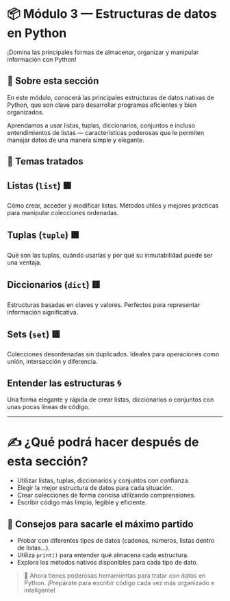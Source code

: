 # 📦 Módulo 3 — Estructuras de datos en Python

¡Domina las principales formas de almacenar, organizar y manipular información con Python! 

## 🔹 Sobre esta sección

En este módulo, conocerá las principales estructuras de datos nativas de Python, que son clave para desarrollar programas eficientes y bien organizados.

Aprendamos a usar listas, tuplas, diccionarios, conjuntos e incluso entendimientos de listas — características poderosas que le permiten manejar datos de una manera simple y elegante.

## 📖 Temas tratados

## Listas (`list`) 🟩  

Cómo crear, acceder y modificar listas. Métodos útiles y mejores prácticas para manipular colecciones ordenadas.

## Tuplas (`tuple`) 🟪

Qué son las tuplas, cuándo usarlas y por qué su inmutabilidad puede ser una ventaja.

## Diccionarios (`dict`) 🟨  

Estructuras basadas en claves y valores. Perfectos para representar información significativa.

## Sets (`set`) 🟥

Colecciones desordenadas sin duplicados. Ideales para operaciones como unión, intersección y diferencia.

## Entender las estructuras 🌀  

Una forma elegante y rápida de crear listas, diccionarios o conjuntos con unas pocas líneas de código.

---

# ✍️ ¿Qué podrá hacer después de esta sección?

- Utilizar listas, tuplas, diccionarios y conjuntos con confianza.
- Elegir la mejor estructura de datos para cada situación.
- Crear colecciones de forma concisa utilizando comprensiones.
- Escribir código más limpio, legible y eficiente.

## 🚀 Consejos para sacarle el máximo partido

- Probar con diferentes tipos de datos (cadenas, números, listas dentro de listas...).
- Utiliza `print()` para entender qué almacena cada estructura.
- Explora los métodos nativos disponibles para cada tipo de dato.

> 🎯 Ahora tienes poderosas herramientas para tratar con datos en Python. ¡Prepárate para escribir código cada vez más organizado e inteligente! 